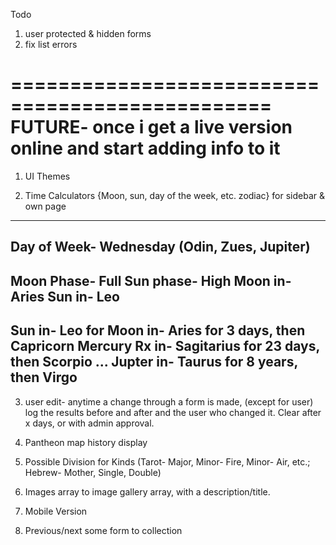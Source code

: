 Todo

1. user protected & hidden forms
2. fix list errors

================================================
FUTURE- once i get a live version online and start adding info to it
================================================
1. UI Themes

2. Time Calculators {Moon, sun, day of the week, etc. zodiac}
for sidebar & own page
------------------
Day of Week- Wednesday (Odin, Zues, Jupiter)
-----
Moon Phase- Full          Sun phase- High
Moon in- Aries            Sun in- Leo
-----
Sun in- Leo for 
Moon in- Aries for 3 days, then Capricorn 
Mercury Rx in- Sagitarius for 23 days, then Scorpio
...
Jupter in- Taurus for 8 years, then Virgo
-----

3. user edit- anytime a change through a form is made, (except for user) log the results before and after and the user who changed it. Clear after x days, or with admin approval.

4. Pantheon map history display

5. Possible Division for Kinds (Tarot- Major, Minor- Fire, Minor- Air, etc.; Hebrew- Mother, Single, Double)

6. Images array to image gallery array, with a description/title.

7. Mobile Version

8. Previous/next some form to collection